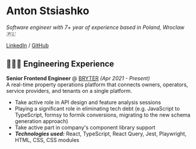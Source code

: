 # Anton Stsiashko

_Software engineer with 7+ year of experience based in Poland, Wroclaw 🇵🇱_ <br>

[LinkedIn](https://www.linkedin.com/in/anton-steshko/) / [GitHub](https://github.com/etoanton)

## 🤹🏻‍♂️ Engineering Experience

**Senior Frontend Engineer** @ [BRYTER](https://www.plentific.com/en-us/) _(Apr 2021 - Present)_ <br>
A real-time property operations platform that connects owners, operators, service providers, and tenants on a single platform.
  - Take active role in API design and feature analysis sessions
  - Playing a significant role in eliminating tech debt (e.g. JavaScript to TypeScript, formsy to formik conversions, migrating to the new schema generation approach)
  - Take active part in company's component library support
  - **_Technologies used:_** React, TypeScript, React Query, Jest, Playwright, HTML, CSS, CSS modules
<br><br>

